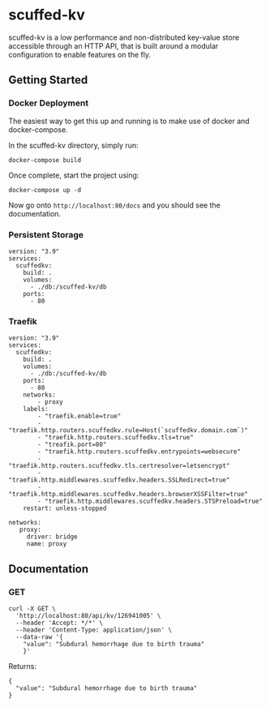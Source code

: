 # scuffed-kv

scuffed-kv is a low performance and non-distributed key-value store accessible through an HTTP API, that is built around a modular configuration to enable features on the fly.

## Getting Started

### Docker Deployment

The easiest way to get this up and running is to make use of docker and docker-compose.

In the scuffed-kv directory, simply run:

```
docker-compose build
```

Once complete, start the project using:

```
docker-compose up -d
```

Now go onto `http://localhost:80/docs` and you should see the documentation.


### Persistent Storage

```
version: "3.9"
services:
  scuffedkv:
    build: .
    volumes:
      - ./db:/scuffed-kv/db
    ports:
      - 80
```


### Traefik

```
version: "3.9"
services:
  scuffedkv:
    build: .
    volumes:
      - ./db:/scuffed-kv/db
    ports:
      - 80
    networks:
        - proxy
    labels:
        - "traefik.enable=true"
        - "traefik.http.routers.scuffedkv.rule=Host(`scuffedkv.domain.com`)"
        - "traefik.http.routers.scuffedkv.tls=true"
        - "treafik.port=80"
        - "traefik.http.routers.scuffedkv.entrypoints=websecure"
        - "traefik.http.routers.scuffedkv.tls.certresolver=letsencrypt"
        - "traefik.http.middlewares.scuffedkv.headers.SSLRedirect=true"
        - "traefik.http.middlewares.scuffedkv.headers.browserXSSFilter=true"
        - "traefik.http.middlewares.scuffedkv.headers.STSPreload=true"
    restart: unless-stopped

networks:
   proxy:
     driver: bridge
     name: proxy
```

## Documentation

### GET

```
curl -X GET \
  'http://localhost:80/api/kv/126941005' \
  --header 'Accept: */*' \
  --header 'Content-Type: application/json' \
  --data-raw '{
    "value": "Subdural hemorrhage due to birth trauma"
    }'
```

Returns:

```
{
  "value": "Subdural hemorrhage due to birth trauma"
}
```


